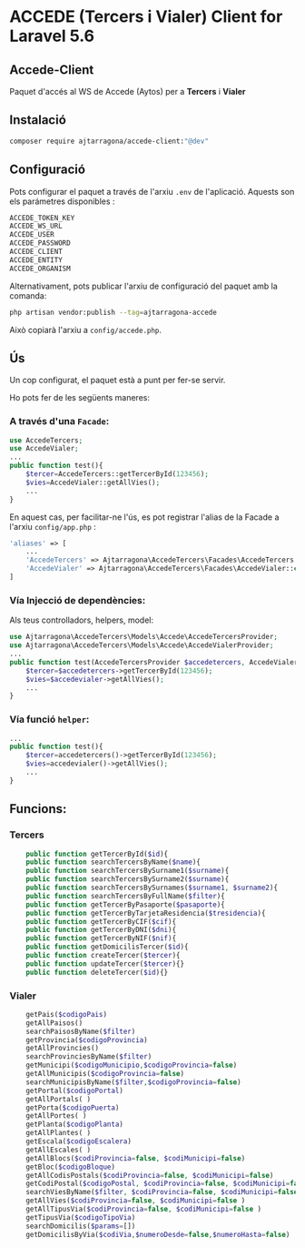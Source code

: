 # ACCEDE (Tercers i Vialer) Client for Laravel 5.6

## Accede-Client

Paquet d'accés al WS de Accede (Aytos) per a **Tercers** i **Vialer**


## Instalació

```bash
composer require ajtarragona/accede-client:"@dev"
```

## Configuració

Pots configurar el paquet a través de l'arxiu `.env` de l'aplicació. Aquests son els parámetres disponibles :
```bash
ACCEDE_TOKEN_KEY 
ACCEDE_WS_URL 
ACCEDE_USER 
ACCEDE_PASSWORD 
ACCEDE_CLIENT 
ACCEDE_ENTITY 
ACCEDE_ORGANISM 
```
Alternativament, pots publicar l'arxiu de configuració del paquet amb la comanda:

```bash
php artisan vendor:publish --tag=ajtarragona-accede
```

Això copiarà l'arxiu a `config/accede.php`.



## Ús

Un cop configurat, el paquet està a punt per fer-se servir. 

Ho pots fer de les següents maneres:

### A través d'una `Facade`:

```php
use AccedeTercers;
use AccedeVialer;
...
public function test(){
	$tercer=AccedeTercers::getTercerById(123456);
	$vies=AccedeVialer::getAllVies();
	...
}
```
En aquest cas, per facilitar-ne l'ús, es pot registrar l'alias de la Facade a l'arxiu `config/app.php` :

```php
'aliases' => [
	...
	'AccedeTercers' => Ajtarragona\AccedeTercers\Facades\AccedeTercers::class,
	'AccedeVialer' => Ajtarragona\AccedeTercers\Facades\AccedeVialer::class
]

```

### Vía Injecció de dependències:

Als teus controlladors, helpers, model:

```php
use Ajtarragona\AccedeTercers\Models\Accede\AccedeTercersProvider;
use Ajtarragona\AccedeTercers\Models\Accede\AccedeVialerProvider;
...
public function test(AccedeTercersProvider $accedetercers, AccedeVialerProvider $accedevialer){
	$tercer=$accedetercers->getTercerById(123456);
	$vies=$accedevialer->getAllVies();
	...
}
```

### Vía funció `helper`:
```php
...
public function test(){
	$tercer=accedetercers()->getTercerById(123456);
	$vies=accedevialer()->getAllVies();
	...
}
```


## Funcions:

### Tercers
```php
	public function getTercerById($id){
	public function searchTercersByName($name){
	public function searchTercersBySurname1($surname){
	public function searchTercersBySurname2($surname){
	public function searchTercersBySurnames($surname1, $surname2){
	public function searchTercersByFullName($filter){
	public function getTercerByPasaporte($pasaporte){
	public function getTercerByTarjetaResidencia($tresidencia){
	public function getTercerByCIF($cif){
	public function getTercerByDNI($dni){
	public function getTercerByNIF($nif){
	public function getDomicilisTercer($id){
	public function createTercer($tercer){
	public function updateTercer($tercer){}
	public function deleteTercer($id){}
```

### Vialer
```php
	getPais($codigoPais)
	getAllPaisos()
	searchPaisosByName($filter)
	getProvincia($codigoProvincia)
	getAllProvincies()
	searchProvinciesByName($filter)
	getMunicipi($codigoMunicipio,$codigoProvincia=false)
	getAllMunicipis($codigoProvincia=false)
	searchMunicipisByName($filter,$codigoProvincia=false)
	getPortal($codigoPortal)
	getAllPortals( )
	getPorta($codigoPuerta) 
	getAllPortes( ) 
	getPlanta($codigoPlanta)
	getAllPlantes( )
	getEscala($codigoEscalera)
	getAllEscales( ) 
	getAllBlocs($codiProvincia=false, $codiMunicipi=false)
	getBloc($codigoBloque)
	getAllCodisPostals($codiProvincia=false, $codiMunicipi=false)
	getCodiPostal($codigoPostal, $codiProvincia=false, $codiMunicipi=false)
	searchViesByName($filter, $codiProvincia=false, $codiMunicipi=false )
	getAllVies($codiProvincia=false, $codiMunicipi=false )
	getAllTipusVia($codiProvincia=false, $codiMunicipi=false ) 
	getTipusVia($codigoTipoVia)
	searchDomicilis($params=[])
	getDomicilisByVia($codiVia,$numeroDesde=false,$numeroHasta=false)
```